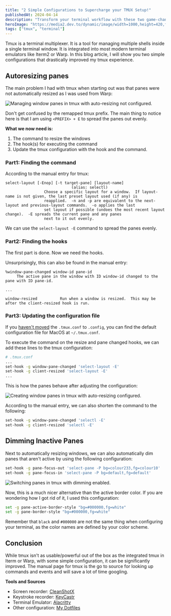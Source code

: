 ```yaml
---
title: "2 Simple Configurations to Supercharge your TMUX Setup!"
publishedAt: 2024-04-14
description: "Transform your terminal workflow with these two game-changing tmux configurations: automatic pane resizing and intelligent dimming of inactive panes. Learn how to use tmux hooks and commands to create a seamless, modern terminal multiplexer experience that rivals integrated solutions like iTerm2 and Warp. Includes practical examples, configuration snippets, and tips for optimizing your development environment."
heroImage: "https://media2.dev.to/dynamic/image/width=1000,height=420,fit=cover,gravity=auto,format=auto/https%3A%2F%2Fdev-to-uploads.s3.amazonaws.com%2Fuploads%2Farticles%2F8xfd3ae514xhra5nnpt3.jpg"
tags: ["tmux", "terminal"]
---
```


Tmux is a terminal multiplexer. It is a tool for managing multiple shells inside a single terminal window. It is integrated into most modern terminal emulators like Iterm2 or Warp. In this blog article, I will show you two simple configurations that drastically improved my tmux experience.

## Autoresizing panes

The main problem I had with tmux when starting out was that panes were not automatically resized as I was used from Warp:

![Managing window panes in tmux with auto-resizing not configured.](https://dev-to-uploads.s3.amazonaws.com/uploads/articles/qjyfdlwmxlsb9bkqhxfv.gif)

Don't get confused by the remapped tmux prefix. The main thing to notice here is that I am using `<PREFIX> + E` to spread the panes out evenly.

**What we now need is:**

1. The command to resize the windows
2. The hook(s) for executing the command
3. Update the tmux configuration with the hook and the command.

### Part1: Finding the command

According to the manual entry for tmux:

```man
select-layout [-Enop] [-t target-pane] [layout-name]
							 (alias: selectl)
				 Choose a specific layout for a window.  If layout-name is not given, the last preset layout used (if any) is
				 reapplied.  -n and -p are equivalent to the next-layout and previous-layout commands.  -o applies the last
				 set layout if possible (undoes the most recent layout change).  -E spreads the current pane and any panes
				 next to it out evenly.
```

We can use the `select-layout -E` command to spread the panes evenly.

### Part2: Finding the hooks

The first part is done. Now we need the hooks.

Unsurprisingly, this can also be found in the manual entry:

```man
%window-pane-changed window-id pane-id
	 The active pane in the window with ID window-id changed to the pane with ID pane-id.

...

window-resized          Run when a window is resized.  This may be after the client-resized hook is run.
```

### Part3: Updating the configuration file

If you [haven't moved](https://unix.stackexchange.com/questions/644819/is-it-possible-to-move-tmux-conf-to-config-folder) the `.tmux.conf` to `.config`, you can find the default configuration file for MacOS at `~/.tmux.conf`.

To execute the command on the resize and pane changed hooks, we can add these lines to the tmux configuration:

```bash
# .tmux.conf
...
set-hook -g window-pane-changed 'select-layout -E'
set-hook -g client-resized 'select-layout -E'
...
```

This is how the panes behave after adjusting the configuration:

![Creating window panes in tmux with auto-resizing configured.](https://dev-to-uploads.s3.amazonaws.com/uploads/articles/u4pg3e849imrdnyf78q7.gif)

According to the manual entry, we can also shorten the command to the following:

```bash
set-hook -g window-pane-changed 'selectl -E'
set-hook -g client-resized 'selectl -E'
```

## Dimming Inactive Panes

Next to automatically resizing windows, we can also automatically dim panes that aren't active by using the following configuration:

```bash
set-hook -g pane-focus-out 'select-pane -P bg=colour233,fg=colour10'
set-hook -g pane-focus-in 'select-pane -P bg=default,fg=default'
```

![Switching panes in tmux with dimming enabled.](https://dev-to-uploads.s3.amazonaws.com/uploads/articles/5kgr00agqsw70mb5qrau.gif)

Now, this is a much nicer alternative than the active border color. If you are wondering how I got rid of it, I used this configuration:

```bash
set -g pane-active-border-style "bg=#000000,fg=white"
set -g pane-border-style "bg=#000000,fg=white"
```

Remember that `black` and `#000000` are not the same thing when configuring your terminal, as the color names are defined by your color scheme.

## Conclusion

While tmux isn't as usable/powerful out of the box as the integrated tmux in Iterm or Warp, with some simple configuration, it can be significantly improved. The manual page for tmux is the go to source for looking up commands and events and will save a lot of time googling.

**Tools and Sources**

- Screen recorder: [CleanShotX](https://cleanshot.com/)
- Keystroke recorder: [KeyCastr](https://github.com/keycastr/keycastr)
- Terminal Emulator: [Alacritty](https://github.com/alacritty/alacritty)
- Other configuration: [My Dotfiles](https://github.com/CuddlyBunion341/dotfiles)
